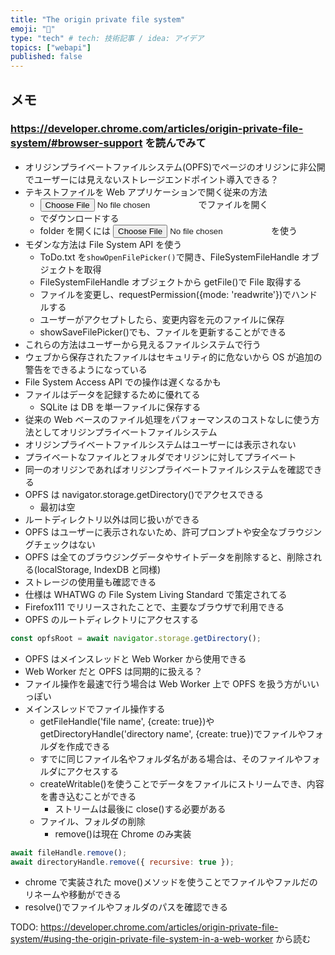 ```yaml
---
title: "The origin private file system"
emoji: "🌟"
type: "tech" # tech: 技術記事 / idea: アイデア
topics: ["webapi"]
published: false
---
```


## メモ

### https://developer.chrome.com/articles/origin-private-file-system/#browser-support を読んでみて

- オリジンプライベートファイルシステム(OPFS)でページのオリジンに非公開でユーザーには見えないストレージエンドポイント導入できる？
- テキストファイルを Web アプリケーションで開く従来の方法
  - <input type="file">でファイルを開く
  - <a download="ToDo.txt">でダウンロードする
  - folder を開くには <input type="file" webkitdirectory>を使う
- モダンな方法は File System API を使う
  - ToDo.txt を`showOpenFilePicker()`で開き、FileSystemFileHandle オブジェクトを取得
  - FileSystemFileHandle オブジェクトから getFile()で File 取得する
  - ファイルを変更し、requestPermission({mode: 'readwrite'})でハンドルする
  - ユーザーがアクセプトしたら、変更内容を元のファイルに保存
  - showSaveFilePicker()でも、ファイルを更新することができる
- これらの方法はユーザーから見えるファイルシステムで行う
- ウェブから保存されたファイルはセキュリティ的に危ないから OS が追加の警告をできるようになっている
- File System Access API での操作は遅くなるかも
- ファイルはデータを記録するために優れてる
  - SQLite は DB を単一ファイルに保存する
- 従来の Web ベースのファイル処理をパフォーマンスのコストなしに使う方法としてオリジンプライベートファイルシステム
- オリジンプライベートファイルシステムはユーザーには表示されない
- プライベートなファイルとフォルダでオリジンに対してプライベート
- 同一のオリジンであればオリジンプライベートファイルシステムを確認できる
- OPFS は navigator.storage.getDirectory()でアクセスできる
  - 最初は空
- ルートディレクトリ以外は同じ扱いができる
- OPFS はユーザーに表示されないため、許可プロンプトや安全なブラウジングチェックはない
- OPFS は全てのブラウジングデータやサイトデータを削除すると、削除される(localStorage, IndexDB と同様)
- ストレージの使用量も確認できる
- 仕様は WHATWG の File System Living Standard で策定されてる
- Firefox111 でリリースされたことで、主要なブラウザで利用できる
- OPFS のルートディレクトリにアクセスする

```js
const opfsRoot = await navigator.storage.getDirectory();
```

- OPFS はメインスレッドと Web Worker から使用できる
- Web Worker だと OPFS は同期的に扱える？
- ファイル操作を最速で行う場合は Web Worker 上で OPFS を扱う方がいいっぽい
- メインスレッドでファイル操作する
  - getFileHandle('file name', {create: true})や getDirectoryHandle('directory name', {create: true})でファイルやフォルダを作成できる
  - すでに同じファイル名やフォルダ名がある場合は、そのファイルやフォルダにアクセスする
  - createWritable()を使うことでデータをファイルにストリームでき、内容を書き込むことができる
    - ストリームは最後に close()する必要がある
  - ファイル、フォルダの削除
    - remove()は現在 Chrome のみ実装

```js
await fileHandle.remove();
await directoryHandle.remove({ recursive: true });
```

- chrome で実装された move()メソッドを使うことでファイルやファルだのリネームや移動ができる
- resolve()でファイルやフォルダのパスを確認できる

TODO: https://developer.chrome.com/articles/origin-private-file-system/#using-the-origin-private-file-system-in-a-web-worker から読む
